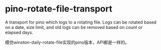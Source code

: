 # pino-rotate-file-transport

A transport for pino which logs to a rotating file.
Logs can be rotated based on a date, size limit, and old logs can be removed based on count or elapsed days.

模仿winston-daily-rotate-file实现的pino版本，API都是一样的。
